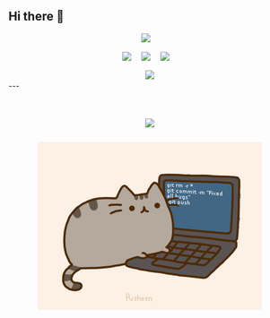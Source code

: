##  Hi there 👋
<!-- 个人资料徽标 -->

<div align="center">
  <a href="https://flyrr.xyz/"><img src="https://img.shields.io/badge/Blog-个人博客-blue"></a>&emsp;
  
  <a href="https://blog.csdn.net/qq_38710789"><img src="https://img.shields.io/badge/CSDN-%E5%8D%9A%E5%AE%A2-c32136"></a>&emsp;
  <a href="https://space.bilibili.com/372204786"><img src="https://img.shields.io/badge/bilibili-B%E7%AB%99-ff69b4"></a>&emsp;
  <a href="https://www.zhihu.com/people/xi-gua-pi-pi-60"><img src="https://img.shields.io/badge/zhihu-%E7%9F%A5%E4%B9%8E-blue"></a>&emsp;
<!-- 访客数统计徽标 -->
  <img src="https://vbr.wocr.tk/badge?page_id=Cranberrycrisp&color=00FFCC" />
  </div>
---


<!-- 动态打字效果 -->

<h1 align="center">
  <a href="https://flyrr.xyz/">
    <img src="https://readme-typing-svg.herokuapp.com?color=%2336BCF7&lines=下次你路过 人间已无我;console.log(%22Hello%EF%BC%8Cworld%22)">
  </a>
</h1>
<!-- 敲代码的图片 -->

<div align="center" ><img order-radius="100px" src="https://raw.githubusercontent.com/Cranberrycrisp/img/main/blog/pusheencode.gif"/></div>


